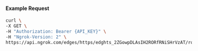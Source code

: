 <!-- Code generated for API Clients. DO NOT EDIT. -->

#### Example Request

```bash
curl \
-X GET \
-H "Authorization: Bearer {API_KEY}" \
-H "Ngrok-Version: 2" \
https://api.ngrok.com/edges/https/edghts_2ZGowpDLAsIH2RORfRNiSHrVzAT/routes/edghtsrt_2ZGowpRGNObPS4yN3sSRNhamcQC/response_headers
```
